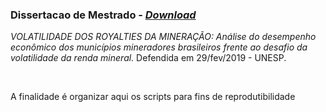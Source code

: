 ### Dissertacao de Mestrado - [*Download*](https://sucupira.capes.gov.br/sucupira/public/consultas/coleta/trabalhoConclusao/viewTrabalhoConclusao.jsf?popup=true&id_trabalho=8402580 "Redirecionamento CAPES")
*VOLATILIDADE DOS ROYALTIES DA MINERAÇÃO: Análise do desempenho econômico dos municípios mineradores brasileiros frente ao desafio da volatilidade da renda mineral.* Defendida em 29/fev/2019 - UNESP. 


</br>

A finalidade é organizar aqui os scripts para fins de reprodutibilidade










